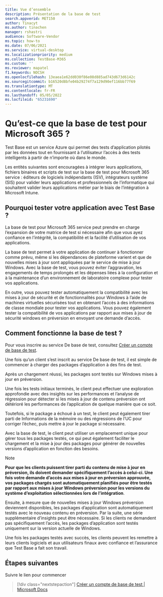 ```yaml
---
title: Vue d’ensemble
description: Présentation de la base de test
search.appverid: MET150
author: Tinacyt
ms.author: tinachen
manager: rshastri
audience: Software-Vendor
ms.topic: how-to
ms.date: 07/06/2021
ms.service: virtual-desktop
ms.localizationpriority: medium
ms.collection: TestBase-M365
ms.custom: ''
ms.reviewer: mapatel
f1.keywords: NOCSH
ms.openlocfilehash: 13eaea1e62dd030f86e08d885ad743d673d6142c
ms.sourcegitcommit: b16520d8bfe04b29274f7a129d90ef116bb77f69
ms.translationtype: MT
ms.contentlocale: fr-FR
ms.lasthandoff: 05/05/2022
ms.locfileid: "65231690"
---
```

# <a name="what-is-test-base-for-microsoft-365"></a>Qu’est-ce que la base de test pour Microsoft 365 ?

Test Base est un service Azure qui permet des tests d’application pilotés par les données tout en fournissant à l’utilisateur l’accès à des tests intelligents à partir de n’importe où dans le monde.

Les entités suivantes sont encouragées à intégrer leurs applications, fichiers binaires et scripts de test sur la base de test pour Microsoft 365 service : éditeurs de logiciels indépendants (ISV), intégrateurs système (SIS) pour valider leurs applications et professionnels de l’informatique qui souhaitent valider leurs applications métier par le biais de l’intégration à Microsoft Intune.

## <a name="why-test-your-application-with-test-base"></a>Pourquoi tester votre application avec Test Base ?

La base de test pour Microsoft 365 service peut prendre en charge l’expansion de votre matrice de test si nécessaire afin que vous ayez confiance en l’intégrité, la compatibilité et la facilité d’utilisation de vos applications.

La base de test permet à votre application de continuer à fonctionner comme prévu, même si les dépendances de plateforme varient et que de nouvelles mises à jour sont appliquées par le service de mise à jour Windows. Avec la base de test, vous pouvez éviter l’aggravation, les engagements de temps prolongés et les dépenses liées à la configuration et à la maintenance d’un environnement de laboratoire complexe pour tester vos applications.

En outre, vous pouvez tester automatiquement la compatibilité avec les mises à jour de sécurité et de fonctionnalités pour Windows à l’aide de machines virtuelles sécurisées tout en obtenant l’accès à des informations de classe mondiale pour tester vos applications. Vous pouvez également tester la compatibilité de vos applications par rapport aux mises à jour de sécurité windows en préversion en envoyant une demande d’accès.

## <a name="how-does-test-base-work"></a>Comment fonctionne la base de test ?

Pour vous inscrire au service De base de test, consultez [Créer un compte de base de test](createAccount.md).

Une fois qu’un client s’est inscrit au service De base de test, il est simple de commencer à charger des packages d’application à des fins de test.

Après un chargement réussi, les packages sont testés sur Windows mises à jour en préversion.

Une fois les tests initiaux terminés, le client peut effectuer une exploration approfondie avec des insights sur les performances et l’analyse de régression pour détecter si les mises à jour de contenu préversion ont détérioré les performances de l’application de quelque manière que ce soit.

Toutefois, si le package a échoué à un test, le client peut également tirer parti de Informations de la mémoire ou des régressions de l’UC pour corriger l’échec, puis mettre à jour le package si nécessaire.

Avec la base de test, le client peut utiliser un emplacement unique pour gérer tous les packages testés, ce qui peut également faciliter le chargement et la mise à jour des packages pour générer de nouvelles versions d’application en fonction des besoins.

> [!NOTE]
> **Pour que les clients puissent tirer parti du contenu de mise à jour en préversion, ils doivent demander spécifiquement l’accès à celui-ci. Une fois votre demande d’accès aux mises à jour en préversion approuvée, vos packages chargés sont automatiquement planifiés pour être testés par rapport aux mises à jour Windows préversion pour les versions du système d’exploitation sélectionnées lors de l’intégration**.

Ensuite, à mesure que de nouvelles mises à jour Windows préversion deviennent disponibles, les packages d’application sont automatiquement testés avec le nouveau contenu en préversion. Par la suite, une série supplémentaire d’insights peut être nécessaire. Si les clients ne demandent pas spécifiquement l’accès, les packages d’application sont testés uniquement sur la version actuelle de Windows.

Une fois les packages testés avec succès, les clients peuvent les remettre à leurs clients logiciels et aux utilisateurs finaux avec confiance et l’assurance que Test Base a fait son travail.

## <a name="next-steps"></a>Étapes suivantes

Suivre le lien pour commencer
> [!div class="nextstepaction"]
> [Créer un compte de base de test | Microsoft Docs](createaccount.md)
